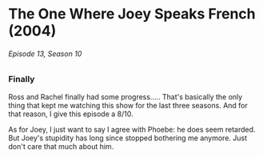 # The One Where Joey Speaks French (2004)

###### Episode 13, Season 10

### Finally

Ross and Rachel finally had some progress..... That's basically the only thing that kept me watching this show for the last three seasons. And for that reason, I give this episode a 8/10.

As for Joey, I just want to say I agree with Phoebe: he does seem retarded. But Joey's stupidity has long since stopped bothering me anymore. Just don't care that much about him.
